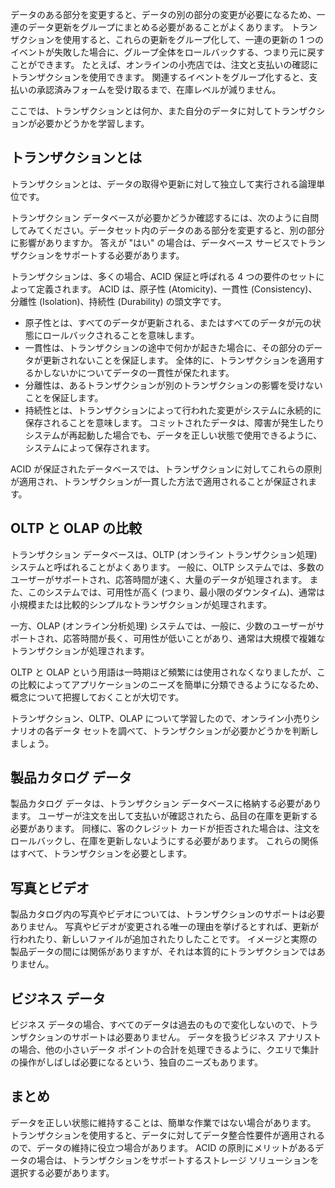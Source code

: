 データのある部分を変更すると、データの別の部分の変更が必要になるため、一連のデータ更新をグループにまとめる必要があることがよくあります。 トランザクションを使用すると、これらの更新をグループ化して、一連の更新の 1 つのイベントが失敗した場合に、グループ全体をロールバックする、つまり元に戻すことができます。 たとえば、オンラインの小売店では、注文と支払いの確認にトランザクションを使用できます。 関連するイベントをグループ化すると、支払いの承認済みフォームを受け取るまで、在庫レベルが減りません。

ここでは、トランザクションとは何か、また自分のデータに対してトランザクションが必要かどうかを学習します。

## <a name="what-is-a-transaction"></a>トランザクションとは

トランザクションとは、データの取得や更新に対して独立して実行される論理単位です。

トランザクション データベースが必要かどうか確認するには、次のように自問してみてください。データセット内のデータのある部分を変更すると、別の部分に影響がありますか。 答えが "はい" の場合は、データベース サービスでトランザクションをサポートする必要があります。

トランザクションは、多くの場合、ACID 保証と呼ばれる 4 つの要件のセットによって定義されます。 ACID は、原子性 (Atomicity)、一貫性 (Consistency)、分離性 (Isolation)、持続性 (Durability) の頭文字です。

- 原子性とは、すべてのデータが更新される、またはすべてのデータが元の状態にロールバックされることを意味します。
- 一貫性は、トランザクションの途中で何かが起きた場合に、その部分のデータが更新されないことを保証します。 全体的に、トランザクションを適用するかしないかについてデータの一貫性が保たれます。
- 分離性は、あるトランザクションが別のトランザクションの影響を受けないことを保証します。
- 持続性とは、トランザクションによって行われた変更がシステムに永続的に保存されることを意味します。 コミットされたデータは、障害が発生したりシステムが再起動した場合でも、データを正しい状態で使用できるように、システムによって保存されます。

ACID が保証されたデータベースでは、トランザクションに対してこれらの原則が適用され、トランザクションが一貫した方法で適用されることが保証されます。

## <a name="oltp-vs-olap"></a>OLTP と OLAP の比較

トランザクション データベースは、OLTP (オンライン トランザクション処理) システムと呼ばれることがよくあります。 一般に、OLTP システムでは、多数のユーザーがサポートされ、応答時間が速く、大量のデータが処理されます。 また、このシステムでは、可用性が高く (つまり、最小限のダウンタイム)、通常は小規模または比較的シンプルなトランザクションが処理されます。

一方、OLAP (オンライン分析処理) システムでは、一般に、少数のユーザーがサポートされ、応答時間が長く、可用性が低いことがあり、通常は大規模で複雑なトランザクションが処理されます。

OLTP と OLAP という用語は一時期ほど頻繁には使用されなくなりましたが、この比較によってアプリケーションのニーズを簡単に分類できるようになるため、概念について把握しておくことが大切です。 

トランザクション、OLTP、OLAP について学習したので、オンライン小売りシナリオの各データ セットを調べて、トランザクションが必要かどうかを判断しましょう。

## <a name="product-catalog-data"></a>製品カタログ データ

製品カタログ データは、トランザクション データベースに格納する必要があります。 ユーザーが注文を出して支払いが確認されたら、品目の在庫を更新する必要があります。 同様に、客のクレジット カードが拒否された場合は、注文をロールバックし、在庫を更新しないようにする必要があります。 これらの関係はすべて、トランザクションを必要とします。

## <a name="photos-and-videos"></a>写真とビデオ

製品カタログ内の写真やビデオについては、トランザクションのサポートは必要ありません。 写真やビデオが変更される唯一の理由を挙げるとすれば、更新が行われたり、新しいファイルが追加されたりしたことです。 イメージと実際の製品データの間には関係がありますが、それは本質的にトランザクションではありません。

## <a name="business-data"></a>ビジネス データ

ビジネス データの場合、すべてのデータは過去のもので変化しないので、トランザクションのサポートは必要ありません。 データを扱うビジネス アナリストの場合、他の小さいデータ ポイントの合計を処理できるように、クエリで集計の操作がしばしば必要になるという、独自のニーズもあります。

## <a name="summary"></a>まとめ

データを正しい状態に維持することは、簡単な作業ではない場合があります。 トランザクションを使用すると、データに対してデータ整合性要件が適用されるので、データの維持に役立つ場合があります。 ACID の原則にメリットがあるデータの場合は、トランザクションをサポートするストレージ ソリューションを選択する必要があります。